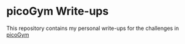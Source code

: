 # picoGym Write-ups

This repository contains my personal write-ups for the challenges in [picoGym](https://play.picoctf.org/practice)